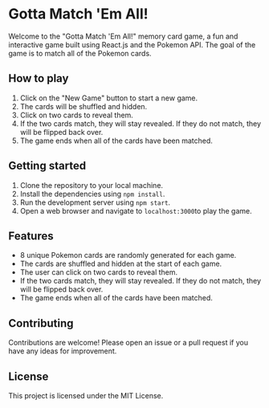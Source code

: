 # Gotta Match 'Em All!

Welcome to the "Gotta Match 'Em All!" memory card game, a fun and interactive game built using React.js and the Pokemon API. The goal of the game is to match all of the Pokemon cards.

## How to play

1. Click on the "New Game" button to start a new game.
2. The cards will be shuffled and hidden.
3. Click on two cards to reveal them.
4. If the two cards match, they will stay revealed. If they do not match, they will be flipped back over.
5. The game ends when all of the cards have been matched.

## Getting started

1. Clone the repository to your local machine.
2. Install the dependencies using `npm install`.
3. Run the development server using `npm start`.
4. Open a web browser and navigate to `localhost:3000`to play the game.

## Features

* 8 unique Pokemon cards are randomly generated for each game.
* The cards are shuffled and hidden at the start of each game.
* The user can click on two cards to reveal them.
* If the two cards match, they will stay revealed. If they do not match, they will be flipped back over.
* The game ends when all of the cards have been matched.


## Contributing

Contributions are welcome! Please open an issue or a pull request if you have any ideas for improvement.

## License

This project is licensed under the MIT License.